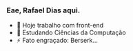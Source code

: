 ### Eae, Rafael Dias aqui.

- 🔭 Hoje trabalho com front-end
- 🌱 Estudando Ciências da Computação
- ⚡ Fato engraçado: Berserk...
  
